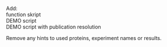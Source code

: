 Add:  
function skript  
DEMO script  
DEMO script with publication resolution  

Remove any hints to used proteins, experiment names or results.